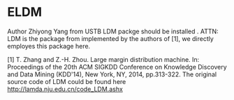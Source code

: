 # ELDM
Author Zhiyong Yang from USTB
LDM packge should be installed .
ATTN:
LDM is the package from implemented by the authors of [1], we directly employes this package here.

[1] T. Zhang and Z.-H. Zhou. Large margin distribution machine. In: Proceedings of the 20th ACM SIGKDD Conference on Knowledge Discovery and Data Mining (KDD'14), New York, NY, 2014, pp.313-322.
The original source code of LDM could be found here
http://lamda.nju.edu.cn/code_LDM.ashx  